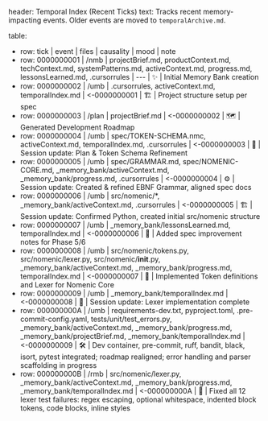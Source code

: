 header: Temporal Index (Recent Ticks)
  text: Tracks recent memory-impacting events. Older events are moved to `temporalArchive.md`.

table:
  - row: tick | event | files | causality | mood | note
  - row: 0000000001 | /nmb | projectBrief.md, productContext.md, techContext.md, systemPatterns.md, activeContext.md, progress.md, lessonsLearned.md, .cursorrules | --- | ✨ | Initial Memory Bank creation
  - row: 0000000002 | /umb | .cursorrules, activeContext.md, temporalIndex.md | <-0000000001 | 🏗️ | Project structure setup per spec
  - row: 0000000003 | /plan | projectBrief.md | <-0000000002 | 🗺️ | Generated Development Roadmap
  - row: 0000000004 | /umb | spec/TOKEN-SCHEMA.nmc, activeContext.md, temporalIndex.md, .cursorrules | <-0000000003 | 💾 | Session update: Plan & Token Schema Refinement 
  - row: 0000000005 | /umb | spec/GRAMMAR.md, spec/NOMENIC-CORE.md, _memory_bank/activeContext.md, _memory_bank/progress.md, .cursorrules | <-0000000004 | ⚙️ | Session update: Created & refined EBNF Grammar, aligned spec docs 
  - row: 0000000006 | /umb | src/nomenic/*, _memory_bank/activeContext.md, .cursorrules | <-0000000005 | 🏗️ | Session update: Confirmed Python, created initial src/nomenic structure
  - row: 0000000007 | /umb | _memory_bank/lessonsLearned.md, temporalIndex.md | <-0000000006 | 📝 | Added spec improvement notes for Phase 5/6
  - row: 0000000008 | /umb | src/nomenic/tokens.py, src/nomenic/lexer.py, src/nomenic/__init__.py, _memory_bank/activeContext.md, _memory_bank/progress.md, temporalIndex.md | <-0000000007 | 🧩 | Implemented Token definitions and Lexer for Nomenic Core
  - row: 0000000009 | /umb | _memory_bank/temporalIndex.md | <-0000000008 | 💾 | Session update: Lexer implementation complete
  - row: 000000000A | /umb | requirements-dev.txt, pyproject.toml, .pre-commit-config.yaml, tests/unit/test_errors.py, _memory_bank/activeContext.md, _memory_bank/progress.md, _memory_bank/projectBrief.md, _memory_bank/temporalIndex.md | <-0000000009 | 🛠️ | Dev container, pre-commit, ruff, bandit, black, isort, pytest integrated; roadmap realigned; error handling and parser scaffolding in progress
  - row: 000000000B | /rmb | src/nomenic/lexer.py, _memory_bank/activeContext.md, _memory_bank/progress.md, _memory_bank/temporalIndex.md | <-000000000A | 🐛 | Fixed all 12 lexer test failures: regex escaping, optional whitespace, indented block tokens, code blocks, inline styles